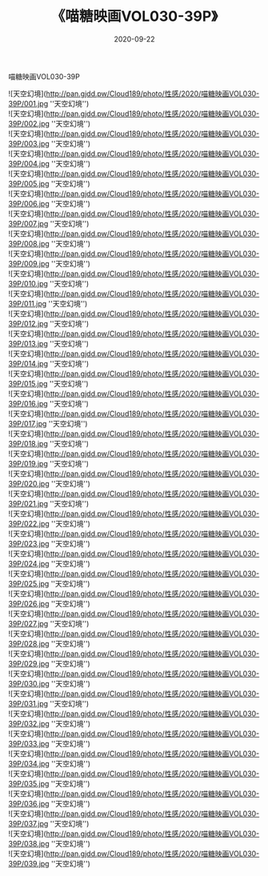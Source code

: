 ﻿---
layout: post
title:  《喵糖映画VOL030-39P》
date:   2020-09-22
img: http://pan.gjdd.pw/Cloud189/photo/性感/2020/喵糖映画VOL030-39P/000.jpg
categories: [美女, 性感, 泳衣]
---

喵糖映画VOL030-39P



![天空幻境](http://pan.gjdd.pw/Cloud189/photo/性感/2020/喵糖映画VOL030-39P/001.jpg ''天空幻境'') <br>
![天空幻境](http://pan.gjdd.pw/Cloud189/photo/性感/2020/喵糖映画VOL030-39P/002.jpg ''天空幻境'') <br>
![天空幻境](http://pan.gjdd.pw/Cloud189/photo/性感/2020/喵糖映画VOL030-39P/003.jpg ''天空幻境'') <br>
![天空幻境](http://pan.gjdd.pw/Cloud189/photo/性感/2020/喵糖映画VOL030-39P/004.jpg ''天空幻境'') <br>
![天空幻境](http://pan.gjdd.pw/Cloud189/photo/性感/2020/喵糖映画VOL030-39P/005.jpg ''天空幻境'') <br>
![天空幻境](http://pan.gjdd.pw/Cloud189/photo/性感/2020/喵糖映画VOL030-39P/006.jpg ''天空幻境'') <br>
![天空幻境](http://pan.gjdd.pw/Cloud189/photo/性感/2020/喵糖映画VOL030-39P/007.jpg ''天空幻境'') <br>
![天空幻境](http://pan.gjdd.pw/Cloud189/photo/性感/2020/喵糖映画VOL030-39P/008.jpg ''天空幻境'') <br>
![天空幻境](http://pan.gjdd.pw/Cloud189/photo/性感/2020/喵糖映画VOL030-39P/009.jpg ''天空幻境'') <br>
![天空幻境](http://pan.gjdd.pw/Cloud189/photo/性感/2020/喵糖映画VOL030-39P/010.jpg ''天空幻境'') <br>
![天空幻境](http://pan.gjdd.pw/Cloud189/photo/性感/2020/喵糖映画VOL030-39P/011.jpg ''天空幻境'') <br>
![天空幻境](http://pan.gjdd.pw/Cloud189/photo/性感/2020/喵糖映画VOL030-39P/012.jpg ''天空幻境'') <br>
![天空幻境](http://pan.gjdd.pw/Cloud189/photo/性感/2020/喵糖映画VOL030-39P/013.jpg ''天空幻境'') <br>
![天空幻境](http://pan.gjdd.pw/Cloud189/photo/性感/2020/喵糖映画VOL030-39P/014.jpg ''天空幻境'') <br>
![天空幻境](http://pan.gjdd.pw/Cloud189/photo/性感/2020/喵糖映画VOL030-39P/015.jpg ''天空幻境'') <br>
![天空幻境](http://pan.gjdd.pw/Cloud189/photo/性感/2020/喵糖映画VOL030-39P/016.jpg ''天空幻境'') <br>
![天空幻境](http://pan.gjdd.pw/Cloud189/photo/性感/2020/喵糖映画VOL030-39P/017.jpg ''天空幻境'') <br>
![天空幻境](http://pan.gjdd.pw/Cloud189/photo/性感/2020/喵糖映画VOL030-39P/018.jpg ''天空幻境'') <br>
![天空幻境](http://pan.gjdd.pw/Cloud189/photo/性感/2020/喵糖映画VOL030-39P/019.jpg ''天空幻境'') <br>
![天空幻境](http://pan.gjdd.pw/Cloud189/photo/性感/2020/喵糖映画VOL030-39P/020.jpg ''天空幻境'') <br>
![天空幻境](http://pan.gjdd.pw/Cloud189/photo/性感/2020/喵糖映画VOL030-39P/021.jpg ''天空幻境'') <br>
![天空幻境](http://pan.gjdd.pw/Cloud189/photo/性感/2020/喵糖映画VOL030-39P/022.jpg ''天空幻境'') <br>
![天空幻境](http://pan.gjdd.pw/Cloud189/photo/性感/2020/喵糖映画VOL030-39P/023.jpg ''天空幻境'') <br>
![天空幻境](http://pan.gjdd.pw/Cloud189/photo/性感/2020/喵糖映画VOL030-39P/024.jpg ''天空幻境'') <br>
![天空幻境](http://pan.gjdd.pw/Cloud189/photo/性感/2020/喵糖映画VOL030-39P/025.jpg ''天空幻境'') <br>
![天空幻境](http://pan.gjdd.pw/Cloud189/photo/性感/2020/喵糖映画VOL030-39P/026.jpg ''天空幻境'') <br>
![天空幻境](http://pan.gjdd.pw/Cloud189/photo/性感/2020/喵糖映画VOL030-39P/027.jpg ''天空幻境'') <br>
![天空幻境](http://pan.gjdd.pw/Cloud189/photo/性感/2020/喵糖映画VOL030-39P/028.jpg ''天空幻境'') <br>
![天空幻境](http://pan.gjdd.pw/Cloud189/photo/性感/2020/喵糖映画VOL030-39P/029.jpg ''天空幻境'') <br>
![天空幻境](http://pan.gjdd.pw/Cloud189/photo/性感/2020/喵糖映画VOL030-39P/030.jpg ''天空幻境'') <br>
![天空幻境](http://pan.gjdd.pw/Cloud189/photo/性感/2020/喵糖映画VOL030-39P/031.jpg ''天空幻境'') <br>
![天空幻境](http://pan.gjdd.pw/Cloud189/photo/性感/2020/喵糖映画VOL030-39P/032.jpg ''天空幻境'') <br>
![天空幻境](http://pan.gjdd.pw/Cloud189/photo/性感/2020/喵糖映画VOL030-39P/033.jpg ''天空幻境'') <br>
![天空幻境](http://pan.gjdd.pw/Cloud189/photo/性感/2020/喵糖映画VOL030-39P/034.jpg ''天空幻境'') <br>
![天空幻境](http://pan.gjdd.pw/Cloud189/photo/性感/2020/喵糖映画VOL030-39P/035.jpg ''天空幻境'') <br>
![天空幻境](http://pan.gjdd.pw/Cloud189/photo/性感/2020/喵糖映画VOL030-39P/036.jpg ''天空幻境'') <br>
![天空幻境](http://pan.gjdd.pw/Cloud189/photo/性感/2020/喵糖映画VOL030-39P/037.jpg ''天空幻境'') <br>
![天空幻境](http://pan.gjdd.pw/Cloud189/photo/性感/2020/喵糖映画VOL030-39P/038.jpg ''天空幻境'') <br>
![天空幻境](http://pan.gjdd.pw/Cloud189/photo/性感/2020/喵糖映画VOL030-39P/039.jpg ''天空幻境'') <br>